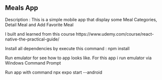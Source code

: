 <h2>Meals App</h2>
<p>Description : This is a simple mobile app that display some Meal Categories, Detail Meal and Add Favorite Meal</p>
<p>I built and learned from this course https://www.udemy.com/course/react-native-the-practical-guide/</p>
<p>Install all dependencies by execute this command : npm install</p>
<p>Run emulator for see how to app looks like. For this app i run emulator via Windows Command Prompt</p>
<p>Run app with command npx expo start --android</p>
